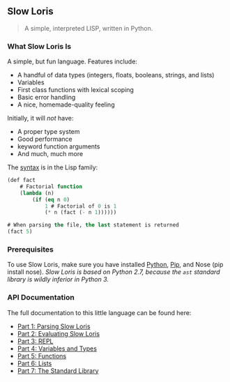 ## Slow Loris

> A simple, interpreted LISP, written in Python.

### What Slow Loris Is

A simple, but fun language. Features include:

- A handful of data types (integers, floats, booleans, strings, and lists)
- Variables
- First class functions with lexical scoping
- Basic error handling
- A nice, homemade-quality feeling

Initially, it will *not* have:

- A proper type system
- Good performance
- keyword function arguments
- And much, much more

The [syntax](parts/language.md) is in the Lisp family:

```lisp
(def fact 
    # Factorial function
    (lambda (n) 
        (if (eq n 0) 
            1 # Factorial of 0 is 1
            (* n (fact (- n 1))))))

# When parsing the file, the last statement is returned
(fact 5)
```

### Prerequisites

To use Slow Loris, make sure you have installed [Python](http://www.python.org/), [Pip](https://pypi.python.org/pypi/pip), and Nose (pip install nose). 
*Slow Loris is based on Python 2.7, because the `ast` standard library is wildly inferior in Python 3.*

### API Documentation

The full documentation to this little language can be found here:

- [Part 1: Parsing Slow Loris](parts/1.md)
- [Part 2: Evaluating Slow Loris](parts/2.md)
- [Part 3: REPL](parts/3.md)
- [Part 4: Variables and Types](parts/4.md)
- [Part 5: Functions](parts/5.md)
- [Part 6: Lists](parts/6.md)
- [Part 7: The Standard Library](parts/7.md)

